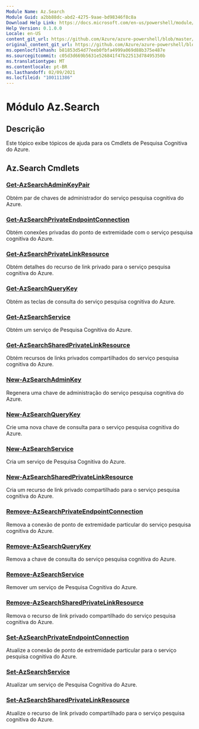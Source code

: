 ```yaml
---
Module Name: Az.Search
Module Guid: a2bb88dc-abd2-4275-9aae-bd98346f8c8a
Download Help Link: https://docs.microsoft.com/en-us/powershell/module/az.search
Help Version: 0.1.0.0
Locale: en-US
content_git_url: https://github.com/Azure/azure-powershell/blob/master/src/Search/Search/help/Az.Search.md
original_content_git_url: https://github.com/Azure/azure-powershell/blob/master/src/Search/Search/help/Az.Search.md
ms.openlocfilehash: b81853d54d77eeb0fbfa4999a069d88b375e487e
ms.sourcegitcommit: c05d3d669b5631e526841f47b22513d78495350b
ms.translationtype: MT
ms.contentlocale: pt-BR
ms.lasthandoff: 02/09/2021
ms.locfileid: "100111386"
---
```

# Módulo Az.Search
## Descrição
Este tópico exibe tópicos de ajuda para os Cmdlets de Pesquisa Cognitiva do Azure.

## Az.Search Cmdlets
### [Get-AzSearchAdminKeyPair](Get-AzSearchAdminKeyPair.md)
Obtém par de chaves de administrador do serviço pesquisa cognitiva do Azure.

### [Get-AzSearchPrivateEndpointConnection](Get-AzSearchPrivateEndpointConnection.md)
Obtém conexões privadas do ponto de extremidade com o serviço pesquisa cognitiva do Azure.

### [Get-AzSearchPrivateLinkResource](Get-AzSearchPrivateLinkResource.md)
Obtém detalhes do recurso de link privado para o serviço pesquisa cognitiva do Azure.

### [Get-AzSearchQueryKey](Get-AzSearchQueryKey.md)
Obtém as teclas de consulta do serviço pesquisa cognitiva do Azure.

### [Get-AzSearchService](Get-AzSearchService.md)
Obtém um serviço de Pesquisa Cognitiva do Azure.

### [Get-AzSearchSharedPrivateLinkResource](Get-AzSearchSharedPrivateLinkResource.md)
Obtém recursos de links privados compartilhados do serviço pesquisa cognitiva do Azure.

### [New-AzSearchAdminKey](New-AzSearchAdminKey.md)
Regenera uma chave de administração do serviço pesquisa cognitiva do Azure.

### [New-AzSearchQueryKey](New-AzSearchQueryKey.md)
Crie uma nova chave de consulta para o serviço pesquisa cognitiva do Azure.

### [New-AzSearchService](New-AzSearchService.md)
Cria um serviço de Pesquisa Cognitiva do Azure.

### [New-AzSearchSharedPrivateLinkResource](New-AzSearchSharedPrivateLinkResource.md)
Cria um recurso de link privado compartilhado para o serviço pesquisa cognitiva do Azure.

### [Remove-AzSearchPrivateEndpointConnection](Remove-AzSearchPrivateEndpointConnection.md)
Remova a conexão de ponto de extremidade particular do serviço pesquisa cognitiva do Azure.

### [Remove-AzSearchQueryKey](Remove-AzSearchQueryKey.md)
Remova a chave de consulta do serviço pesquisa cognitiva do Azure.

### [Remove-AzSearchService](Remove-AzSearchService.md)
Remover um serviço de Pesquisa Cognitiva do Azure.

### [Remove-AzSearchSharedPrivateLinkResource](Remove-AzSearchSharedPrivateLinkResource.md)
Remova o recurso de link privado compartilhado do serviço pesquisa cognitiva do Azure.

### [Set-AzSearchPrivateEndpointConnection](Set-AzSearchPrivateEndpointConnection.md)
Atualize a conexão de ponto de extremidade particular para o serviço pesquisa cognitiva do Azure.

### [Set-AzSearchService](Set-AzSearchService.md)
Atualizar um serviço de Pesquisa Cognitiva do Azure.

### [Set-AzSearchSharedPrivateLinkResource](Set-AzSearchSharedPrivateLinkResource.md)
Atualize o recurso de link privado compartilhado para o serviço pesquisa cognitiva do Azure.

